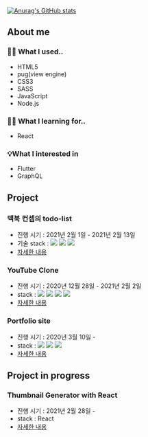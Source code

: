 [![Anurag's GitHub stats](https://github-readme-stats.vercel.app/api?username=since-1994)](https://github.com/anuraghazra/github-readme-stats)
## About me

### 👊🏻 What I used..
- HTML5
- pug(view engine)
- CSS3
- SASS
- JavaScript
- Node.js
### ✍🏻 What I learning for..
- React
### 💡What I interested in
- Flutter
- GraphQL

## Project

### 맥북 컨셉의 todo-list

- 진행 시기 : 2021년 2월 1일 - 2021년 2월 13일
- 기술 stack : <img src="https://img.shields.io/badge/HTML5-E34F26?style=flat-square&logo=HTML5&logoColor=white"/> <img src="https://img.shields.io/badge/CSS3-1572B6?style=flat-square&logo=CSS3&logoColor=white"/> <img src="https://img.shields.io/badge/JavaScript-F7DF1E?style=flat-square&logo=JavaScript&logoColor=black"/>
- [자세한 내용](https://github.com/since-1994/todo)

### YouTube Clone

- 진행 시기 : 2020년 12월 28일 - 2021년 2월 2일
- stack : <img src="https://img.shields.io/badge/JavaScript-F7DF1E?style=flat-square&logo=JavaScript&logoColor=black"/> <img src ="https://img.shields.io/badge/Express.js-green"/> <img src="https://img.shields.io/badge/@Babel-F9DC3E?style=flat-square&logo=Babel&logoColor=black"/> <img src="https://img.shields.io/badge/AWS_S3-232F3E?style=flat-square&logo=Amazon-AWS&logoColor=white"/>
- [자세한 내용](https://velog.io/@since-1994/series/YouTube-clone)

### Portfolio site

- 진행 시기 : 2020년 3월 10일 -
- stack : <img src="https://img.shields.io/badge/HTML5-E34F26?style=flat-square&logo=HTML5&logoColor=white"/> <img src="https://img.shields.io/badge/CSS3-1572B6?style=flat-square&logo=CSS3&logoColor=white"/> <img src="https://img.shields.io/badge/JavaScript-F7DF1E?style=flat-square&logo=JavaScript&logoColor=black"/>
- [자세한 내용](https://github.com/since-1994/portfolio)



## Project in progress

### Thumbnail Generator with React
- 진행 시기 : 2021년 2월 28일 - 
- stack : React
- [자세한 내용](https://github.com/since-1994/thumnail-generator)


